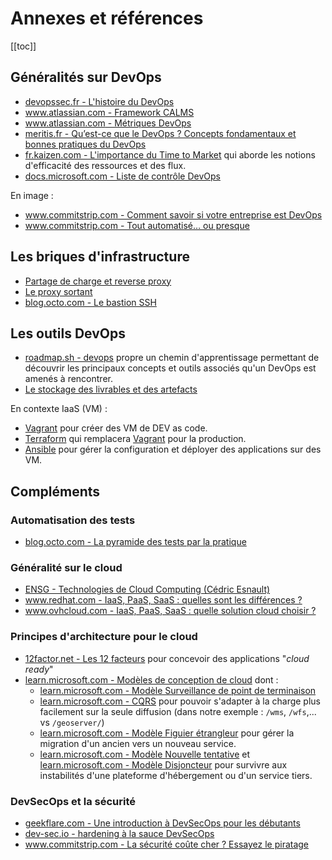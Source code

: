 # Annexes et références

[[toc]]

## Généralités sur DevOps

* [devopssec.fr - L'histoire du DevOps](https://devopssec.fr/article/histoire-du-devops)
* [www.atlassian.com - Framework CALMS](https://www.atlassian.com/fr/devops/frameworks/calms-framework)
* [www.atlassian.com - Métriques DevOps](https://www.atlassian.com/fr/devops/frameworks/devops-metrics)
* [meritis.fr - Qu’est-ce que le DevOps ? Concepts fondamentaux et bonnes pratiques du DevOps](https://meritis.fr/devops-avez-dit-devops/)
* [fr.kaizen.com - L'importance du Time to Market](https://fr.kaizen.com/produits/importance-time-to-market-fr) qui aborde les notions d'efficacité des ressources et des flux.
* [docs.microsoft.com - Liste de contrôle DevOps](https://docs.microsoft.com/fr-fr/azure/architecture/checklist/dev-ops)

En image :

* [www.commitstrip.com - Comment savoir si votre entreprise est DevOps](https://www.commitstrip.com/fr/2015/02/02/is-your-company-ready-for-devops/?)
* [www.commitstrip.com - Tout automatisé… ou presque](https://www.commitstrip.com/fr/2015/06/22/can-we-automate-everything/?setLocale=1)

## Les briques d'infrastructure

* [Partage de charge et reverse proxy](lb-rp.md)
* [Le proxy sortant](proxy-sortant.md)
* [blog.octo.com - Le bastion SSH](https://blog.octo.com/le-bastion-ssh/)

## Les outils DevOps

* [roadmap.sh - devops](https://roadmap.sh/devops) propre un chemin d'apprentissage permettant de découvrir les principaux concepts et outils associés qu'un DevOps est amenés à rencontrer.
* [Le stockage des livrables et des artefacts](stockage-artefact.md)

En contexte IaaS (VM) :

* [Vagrant](vagrant-helloworld.md) pour créer des VM de DEV as code.
* [Terraform](https://www.terraform.io/) qui remplacera [Vagrant](vagrant-helloworld.md) pour la production. 
* [Ansible](ansible.md) pour gérer la configuration et déployer des applications sur des VM.

## Compléments

### Automatisation des tests

* [blog.octo.com - La pyramide des tests par la pratique](https://blog.octo.com/la-pyramide-des-tests-par-la-pratique-1-5/)

### Généralité sur le cloud

* [ENSG - Technologies de Cloud Computing (Cédric Esnault)](https://cedricici.github.io/cours-cloud/public/#/)
* [www.redhat.com - IaaS, PaaS, SaaS : quelles sont les différences ?](https://www.redhat.com/fr/topics/cloud-computing/iaas-vs-paas-vs-saas)
* [www.ovhcloud.com - IaaS, PaaS, SaaS : quelle solution cloud choisir ?](https://www.ovhcloud.com/fr/public-cloud/cloud-computing/iaas-paas-saas/)

### Principes d'architecture pour le cloud

* [12factor.net - Les 12 facteurs](https://12factor.net) pour concevoir des applications "*cloud ready*"
* [learn.microsoft.com - Modèles de conception de cloud](https://learn.microsoft.com/fr-fr/azure/architecture/patterns/) dont :
  * [learn.microsoft.com - Modèle Surveillance de point de terminaison](https://learn.microsoft.com/fr-fr/azure/architecture/patterns/health-endpoint-monitoring)
  * [learn.microsoft.com - CQRS](https://learn.microsoft.com/fr-fr/azure/architecture/patterns/cqrs) pour pouvoir s'adapter à la charge plus facilement sur la seule diffusion (dans notre exemple : `/wms`, `/wfs`,... vs `/geoserver/`)
  * [learn.microsoft.com - Modèle Figuier étrangleur](https://learn.microsoft.com/fr-fr/azure/architecture/patterns/strangler-fig) pour gérer la migration d'un ancien vers un nouveau service.
  * [learn.microsoft.com - Modèle Nouvelle tentative](https://learn.microsoft.com/fr-fr/azure/architecture/patterns/retry) et [learn.microsoft.com - Modèle Disjoncteur](https://learn.microsoft.com/fr-fr/azure/architecture/patterns/circuit-breaker) pour survivre aux instabilités d'une plateforme d'hébergement ou d'un service tiers.

### DevSecOps et la sécurité

* [geekflare.com - Une introduction à DevSecOps pour les débutants](https://geekflare.com/fr/devsecops-introduction/)
* [dev-sec.io - hardening à la sauce DevSecOps](https://dev-sec.io/)
* [www.commitstrip.com - La sécurité coûte cher ? Essayez le piratage](https://www.commitstrip.com/fr/2017/06/19/security-too-expensive-try-a-hack/?)
